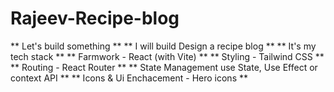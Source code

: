 # Rajeev-Recipe-blog

** Let's build something **
** I will build Design a recipe blog **
** It's my tech stack **
** Farmwork - React (with Vite) **
** Styling - Tailwind CSS **
** Routing - React Router **
** State Management use State, Use Effect or context API **
** Icons & Ui Enchacement - Hero icons **

